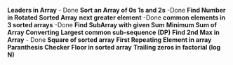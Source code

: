 **Leaders in Array** - Done
**Sort an Array of 0s 1s and 2s** -Done
**Find Number in Rotated Sorted Array**
**next greater element** -Done
**common elements in 3 sorted arrays** -Done
**Find SubArray with given Sum**
**Minimum Sum of Array Converting**
**Largest common sub-sequence (DP)**
**Find 2nd Max in Array** - Done
**Square of sorted array**
**First Repeating Element in array**
**Paranthesis Checker**
**Floor in sorted array**
**Trailing zeros in factorial (log N)**
